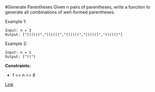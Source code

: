 #Generate Parentheses
Given n pairs of parentheses, write a function to generate all combinations of well-formed parentheses.

Example 1:
```
Input: n = 3
Output: ["((()))","(()())","(())()","()(())","()()()"]
```

Example 2:
```
Input: n = 1
Output: ["()"]
```

**Constraints:**
- 1 <= n <= 8

[Link](https://leetcode.com/problems/generate-parentheses/)
